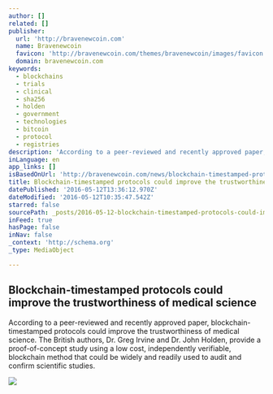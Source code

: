 ```yaml
---
author: []
related: []
publisher:
  url: 'http://bravenewcoin.com'
  name: Bravenewcoin
  favicon: 'http://bravenewcoin.com/themes/bravenewcoin/images/favicon.ico'
  domain: bravenewcoin.com
keywords:
  - blockchains
  - trials
  - clinical
  - sha256
  - holden
  - government
  - technologies
  - bitcoin
  - protocol
  - registries
description: 'According to a peer-reviewed and recently approved paper, blockchain-timestamped protocols could improve the trustworthiness of medical science. The British authors, Dr. Greg Irvine and Dr. John Holden, provide a proof-of-concept study using a low cost, independently verifiable, blockchain method that could be widely and readily used to audit and confirm scientific studies.'
inLanguage: en
app_links: []
isBasedOnUrl: 'http://bravenewcoin.com/news/blockchain-timestamped-protocols-could-improve-the-trustworthiness-of-medical-science/'
title: Blockchain-timestamped protocols could improve the trustworthiness of medical science
datePublished: '2016-05-12T13:36:12.970Z'
dateModified: '2016-05-12T10:35:47.542Z'
starred: false
sourcePath: _posts/2016-05-12-blockchain-timestamped-protocols-could-improve-the-trustwort.md
inFeed: true
hasPage: false
inNav: false
_context: 'http://schema.org'
_type: MediaObject

---
```

<article style=""><h1>Blockchain-timestamped protocols could improve the trustworthiness of medical science</h1><p>According to a peer-reviewed and recently approved paper, blockchain-timestamped protocols could improve the trustworthiness of medical science. The British authors, Dr. Greg Irvine and Dr. John Holden, provide a proof-of-concept study using a low cost, independently verifiable, blockchain method that could be widely and readily used to audit and confirm scientific studies.</p><img src="http://bravenewcoin.com/assets/Uploads/_resampled/CroppedImage400400-Blockchain-timestamped-protocols-could-improve-the-trustworthiness-of-medical-science-cover.jpg" /></article>